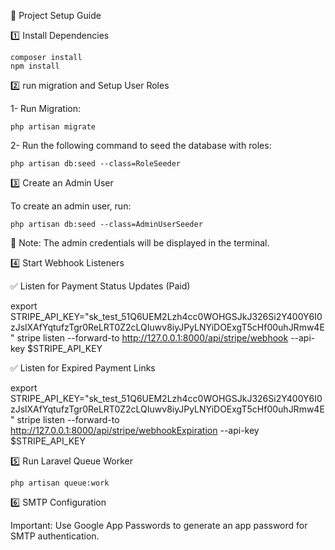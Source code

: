 🚀 Project Setup Guide

1️⃣ Install Dependencies

    composer install
    npm install

2️⃣ run migration and Setup User Roles

   1- Run Migration:

    php artisan migrate

   2- Run the following command to seed the database with roles:

    php artisan db:seed --class=RoleSeeder

3️⃣ Create an Admin User

   To create an admin user, run:

    php artisan db:seed --class=AdminUserSeeder

   📌 Note: The admin credentials will be displayed in the terminal.

4️⃣ Start Webhook Listeners

   ✅ Listen for Payment Status Updates (Paid)

   export STRIPE_API_KEY="sk_test_51Q6UEM2Lzh4cc0WOHGSJkJ326Si2Y400Y6I0zJslXAfYqtufzTgr0ReLRT0Z2cLQIuwv8iyJPyLNYiDOExgT5cHf00uhJRmw4E"
   stripe listen --forward-to http://127.0.0.1:8000/api/stripe/webhook --api-key $STRIPE_API_KEY

   ✅ Listen for Expired Payment Links

   export STRIPE_API_KEY="sk_test_51Q6UEM2Lzh4cc0WOHGSJkJ326Si2Y400Y6I0zJslXAfYqtufzTgr0ReLRT0Z2cLQIuwv8iyJPyLNYiDOExgT5cHf00uhJRmw4E"
   stripe listen --forward-to http://127.0.0.1:8000/api/stripe/webhookExpiration --api-key $STRIPE_API_KEY

5️⃣ Run Laravel Queue Worker

    php artisan queue:work

6️⃣ SMTP Configuration

   Important: Use Google App Passwords to generate an app password for SMTP authentication.

